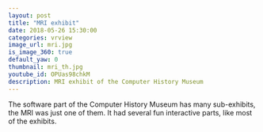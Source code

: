 ```yaml
---
layout: post
title: "MRI exhibit"
date: 2018-05-26 15:30:00
categories: vrview
image_url: mri.jpg
is_image_360: true
default_yaw: 0
thumbnail: mri_th.jpg
youtube_id: OPUas98chkM
description: MRI exhibit of the Computer History Museum
---
```

The software part of the Computer History Museum has many sub-exhibits, the MRI was just one of them. It had several fun interactive parts, like most of the exhibits.
